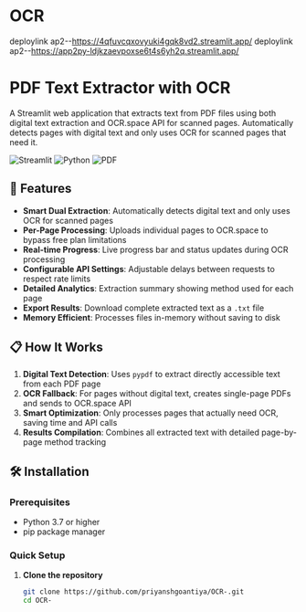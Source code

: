 # OCR
deploylink ap2--https://4qfuvcqxovyuki4gqk8vd2.streamlit.app/
deploylink ap2--https://app2py-ldjkzaevpoxse6t4s6yh2q.streamlit.app/
# PDF Text Extractor with OCR

A Streamlit web application that extracts text from PDF files using both digital text extraction and OCR.space API for scanned pages. Automatically detects pages with digital text and only uses OCR for scanned pages that need it.

![Streamlit](https://img.shields.io/badge/Streamlit-FF4B4B?style=for-the-badge&logo=Streamlit&logoColor=white)
![Python](https://img.shields.io/badge/Python-3776AB?style=for-the-badge&logo=python&logoColor=white)
![PDF](https://img.shields.io/badge/PDF-FF6B6B?style=for-the-badge)

## 🚀 Features

- **Smart Dual Extraction**: Automatically detects digital text and only uses OCR for scanned pages
- **Per-Page Processing**: Uploads individual pages to OCR.space to bypass free plan limitations
- **Real-time Progress**: Live progress bar and status updates during OCR processing
- **Configurable API Settings**: Adjustable delays between requests to respect rate limits
- **Detailed Analytics**: Extraction summary showing method used for each page
- **Export Results**: Download complete extracted text as a `.txt` file
- **Memory Efficient**: Processes files in-memory without saving to disk

## 📋 How It Works

1. **Digital Text Detection**: Uses `pypdf` to extract directly accessible text from each PDF page
2. **OCR Fallback**: For pages without digital text, creates single-page PDFs and sends to OCR.space API
3. **Smart Optimization**: Only processes pages that actually need OCR, saving time and API calls
4. **Results Compilation**: Combines all extracted text with detailed page-by-page method tracking

## 🛠️ Installation

### Prerequisites
- Python 3.7 or higher
- pip package manager

### Quick Setup

1. **Clone the repository**
   ```bash
   git clone https://github.com/priyanshgoantiya/OCR-.git
   cd OCR-
